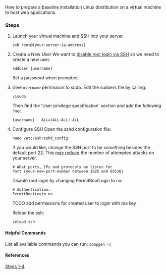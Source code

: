 How to prepare a baseline installation Linux distribution on a virtual machine to host web applications. 

### Steps

1. Launch your virtual machine and SSH into your server.

    ```
    ssh root@{your-server-ip-address}
    ```


2. Create a New User 
    We want to [disable root login via SSH](http://unix.stackexchange.com/questions/82626/why-is-root-login-via-ssh-so-bad-that-everyone-advises-to-disable-it) so we need to create a new user. 

    ```
    adduser {username}
    ```
    Set a password when prompted.


3. Give `username` permission to sudo.
    Edit the sudoers file by calling:
    ```
    visudo
    ```
    Then find the 'User privilege specification' section and add the following line:
    ```
    {username}   ALL=(ALL:ALL) ALL
    ``` 


4. Configure SSH 
    Open the sshd configuration file:
    ```
    nano /etc/ssh/sshd_config
    ```

    If you would like, change the SSH port to be something besides the default port 22. This [may reduce](http://security.stackexchange.com/questions/32308/should-i-change-the-default-ssh-port-on-linux-servers) the number of attempted attacks on your server.
    ```
    # What ports, IPs and protocols we listen for
    Port {your-new-port-number between 1025 and 65536}
    ```

    Disable root login by changing PermitRootLogin to no:
    ```
    # Authentication:
    PermitRootLogin no
    ```

    TODO add permissions for created user to login with rsa key

    Reload the ssh:
    ```
    reload ssh
    ```


#### Helpful Commands

List all available commands you can run: `compgen -c`


#### References
[Steps 1-4](https://www.digitalocean.com/community/tutorials/initial-server-setup-with-ubuntu-12-04)

